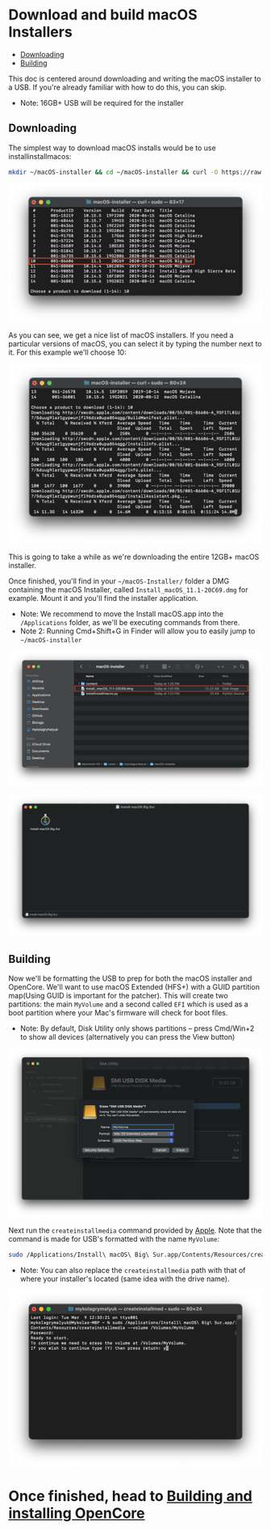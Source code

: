 # Download and build macOS Installers

* [Downloading](#downloading)
* [Building](#building)

This doc is centered around downloading and writing the macOS installer to a USB. If you're already familiar with how to do this, you can skip.

* Note: 16GB+ USB will be required for the installer

## Downloading

The simplest way to download macOS installs would be to use installinstallmacos:

```sh
mkdir ~/macOS-installer && cd ~/macOS-installer && curl -O https://raw.githubusercontent.com/munki/macadmin-scripts/main/installinstallmacos.py && sudo python installinstallmacos.py
```

![](../images/munki.png)

As you can see, we get a nice list of macOS installers. If you need a particular versions of macOS, you can select it by typing the number next to it. For this example we'll choose 10:

![](../images/munki-process.png)

This is going to take a while as we're downloading the entire 12GB+ macOS installer.

Once finished, you'll find in your `~/macOS-Installer/` folder a DMG containing the macOS Installer, called `Install_macOS_11.1-20C69.dmg` for example. Mount it and you'll find the installer application.

* Note: We recommend to move the Install macOS.app into the `/Applications` folder, as we'll be executing commands from there.
* Note 2: Running Cmd+Shift+G in Finder will allow you to easily jump to `~/macOS-installer`

![](../images/munki-done-2.png)

![](../images/munki-dmg.png)

## Building

Now we'll be formatting the USB to prep for both the macOS installer and OpenCore. We'll want to use macOS Extended (HFS+) with a GUID partition map(Using GUID is important for the patcher). This will create two partitions: the main `MyVolume` and a second called `EFI` which is used as a boot partition where your Mac's firmware will check for boot files.

* Note: By default, Disk Utility only shows partitions – press Cmd/Win+2 to show all devices (alternatively you can press the View button)

![Formatting the USB](../images/format-usb.png)

Next run the `createinstallmedia` command provided by [Apple](https://support.apple.com/en-us/HT201372). Note that the command is made for USB's formatted with the name `MyVolume`:

```sh
sudo /Applications/Install\ macOS\ Big\ Sur.app/Contents/Resources/createinstallmedia --volume /Volumes/MyVolume
```

* Note: You can also replace the `createinstallmedia` path with that of where your installer's located (same idea with the drive name).

![](../images/createinstallmedia.png)

# Once finished, head to [Building and installing OpenCore](./BUILD.md)
